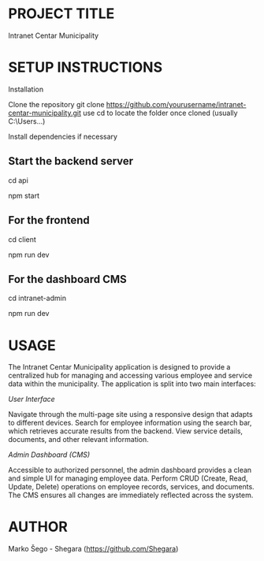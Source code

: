 
# PROJECT TITLE
Intranet Centar Municipality

# SETUP INSTRUCTIONS
Installation

Clone the repository
git clone https://github.com/yourusername/intranet-centar-municipality.git
use cd to locate the folder once cloned (usually C:\Users\...)

Install dependencies if necessary

## Start the backend server
cd api 

npm start

## For the frontend
cd client

npm run dev

## For the dashboard CMS 
cd intranet-admin

npm run dev

# USAGE
The Intranet Centar Municipality application is designed to provide a centralized hub for managing and accessing various employee and service data within the municipality. The application is split into two main interfaces:

*User Interface*

Navigate through the multi-page site using a responsive design that adapts to different devices.
Search for employee information using the search bar, which retrieves accurate results from the backend.
View service details, documents, and other relevant information.

*Admin Dashboard (CMS)*

Accessible to authorized personnel, the admin dashboard provides a clean and simple UI for managing employee data.
Perform CRUD (Create, Read, Update, Delete) operations on employee records, services, and documents.
The CMS ensures all changes are immediately reflected across the system.

# AUTHOR
Marko Šego - Shegara (https://github.com/Shegara)



